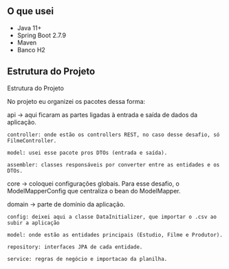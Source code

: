 ## O que usei

- Java 11+
- Spring Boot 2.7.9
- Maven
- Banco H2


## Estrutura do Projeto

Estrutura do Projeto

No projeto eu organizei os pacotes dessa forma:

api → aqui ficaram as partes ligadas à entrada e saída de dados da aplicação.

	controller: onde estão os controllers REST, no caso desse desafio, só FilmeController.

	model: usei esse pacote pros DTOs (entrada e saída).

	assembler: classes responsáveis por converter entre as entidades e os DTOs.

core → coloquei configurações globais. Para esse desafio, o ModelMapperConfig que centraliza o bean do ModelMapper.

domain → parte de domínio da aplicação.

	config: deixei aqui a classe DataInitializer, que importar o .csv ao subir a aplicação

	model: onde estão as entidades principais (Estudio, Filme e Produtor).

	repository: interfaces JPA de cada entidade.

	service: regras de negócio e importacao da planilha. 